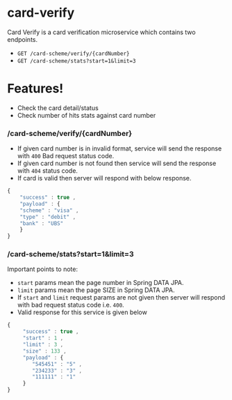 # card-verify


Card Verify is a card verification microservice which contains two endpoints.

  - `GET /card-scheme/verify/{cardNumber}`
  - `GET /card-scheme/stats?start=1&limit=3`

# Features!

  - Check the card detail/status
  - Check number of hits stats against card number

### /card-scheme/verify/{cardNumber}

  - If given card number is in invalid format, service will send the response with `400` Bad request status code.
  - If given card number is not found then service will send the response with `404` status code.
  - If card is valid then server will respond with below response.
```javascript
{
    "success" : true ,
    "payload" : {
    "scheme" : "visa" ,
    "type" : "debit" ,
    "bank" : "UBS"
    }
}
```
### /card-scheme/stats?start=1&limit=3
Important points to note:
  - `start` params mean the page number in Spring DATA JPA.
  - `limit` params mean the page SIZE in Spring DATA JPA.
  - If `start` and `limit` request params are not given then server will respond with bad request status code i.e. `400`.
  - Valid response for this service is given below
```javascript
{
     "success" : true ,
     "start" : 1 ,
     "limit" : 3 ,
     "size" : 133 ,
     "payload" : {
        "545451" : "5" ,
        "234233" : "3" ,
        "111111" : "1"
     }
}
```
